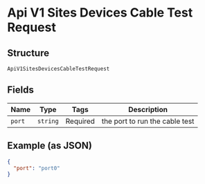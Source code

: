 
# Api V1 Sites Devices Cable Test Request

## Structure

`ApiV1SitesDevicesCableTestRequest`

## Fields

| Name | Type | Tags | Description |
|  --- | --- | --- | --- |
| `port` | `string` | Required | the port to run the cable test |

## Example (as JSON)

```json
{
  "port": "port0"
}
```

